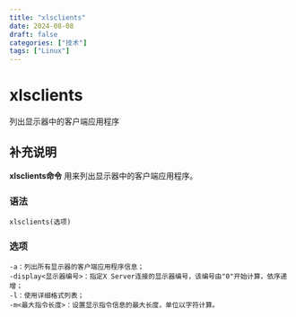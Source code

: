 ```yaml
---
title: "xlsclients"
date: 2024-08-08
draft: false
categories: ["技术"]
tags: ["Linux"]
---
```

xlsclients
===

列出显示器中的客户端应用程序

## 补充说明

**xlsclients命令** 用来列出显示器中的客户端应用程序。

###  语法

```shell
xlsclients(选项)
```

###  选项

```shell
-a：列出所有显示器的客户端应用程序信息；
-display<显示器编号>：指定X Server连接的显示器编号，该编号由"0"开始计算，依序递增；
-l：使用详细格式列表；
-m<最大指令长度>：设置显示指令信息的最大长度，单位以字符计算。
```


